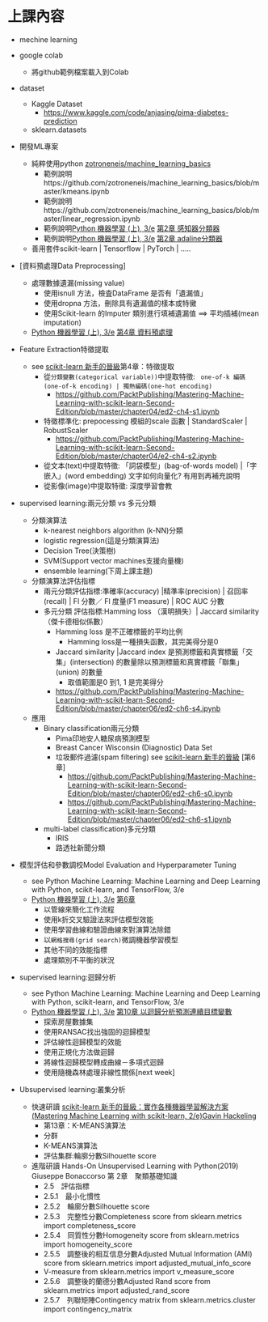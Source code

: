 # 上課內容

- mechine learning
- google colab
  - 將github範例檔案載入到Colab 
- dataset
  - Kaggle Dataset
    - https://www.kaggle.com/code/anjasing/pima-diabetes-prediction 
  - sklearn.datasets
- 開發ML專案 
  - 純粹使用python [zotroneneis/machine_learning_basics](https://github.com/zotroneneis/machine_learning_basics) 
    - 範例說明https://github.com/zotroneneis/machine_learning_basics/blob/master/kmeans.ipynb
    - 範例說明https://github.com/zotroneneis/machine_learning_basics/blob/master/linear_regression.ipynb
    - 範例說明[Python 機器學習 (上), 3/e](https://www.tenlong.com.tw/products/9789864345182) [第2章 感知器分類器](https://github.com/rasbt/python-machine-learning-book-3rd-edition/blob/master/ch02/ch02.py)
    - 範例說明[Python 機器學習 (上), 3/e](https://www.tenlong.com.tw/products/9789864345182) [第2章 adaline分類器](https://github.com/rasbt/python-machine-learning-book-3rd-edition/blob/master/ch02/ch02.py)
  - 善用套件scikit-learn | Tensorflow | PyTorch | .....
- [資料預處理Data Preprocessing]
  - 處理數據遺漏(missing value)
    -  使用isnull 方法，檢査DataFrame 是否有「遺漏值」
    -  使用dropna 方法，刪除具有遺漏值的樣本或特黴
    -  使用Scikit-learn 的Imputer 類別進行填補遺漏值 ==> 平均插補(mean imputation)
  - [Python 機器學習 (上), 3/e](https://www.tenlong.com.tw/products/9789864345182) [第4章 資料預處理](https://github.com/rasbt/python-machine-learning-book-3rd-edition/blob/master/ch04/ch04.ipynb)
- Feature Extraction特徵提取
  - see [scikit-learn 新手的晉級](https://www.tenlong.com.tw/products/9789864344840)第4章：特徵提取
    - 從`分類變數(categorical variable))`中提取特徵: ` one-of-k 編碼(one-of-k encoding) | 獨熱編碼(one-hot encoding)`
      -  https://github.com/PacktPublishing/Mastering-Machine-Learning-with-scikit-learn-Second-Edition/blob/master/chapter04/ed2-ch4-s1.ipynb
    - 特徵標準化: prepocessing 模組的scale 函數 | StandardScaler | RobustScaler 
      - https://github.com/PacktPublishing/Mastering-Machine-Learning-with-scikit-learn-Second-Edition/blob/master/chapter04/e2-ch4-s2.ipynb
    - 從文本(text)中提取特徵: 「詞袋模型」(bag-of-words model) |「字嵌入」(word embedding) 文字如何向量化?  有用到再補充說明  
    - 從影像(image)中提取特徵: 深度學習會教
- supervised learning:兩元分類 vs 多元分類
  - 分類演算法
    - k-nearest neighbors algorithm (k-NN)分類
    - logistic regression(這是分類演算法)
    - Decision Tree(決策樹)
    - SVM(Support vector machines支援向量機)
    - ensemble learning(下周上課主題)
  - 分類演算法評估指標
    - 兩元分類評估指標:準確率(accuracy) |精準率(precision) | 召回率(recall) | Fl 分數／ Fl 度量(F1 measure) | ROC AUC 分數
    - 多元分類 評估指標:Hamming loss （漢明損失）| Jaccard similarity（傑卡德相似係數）
      - Hamming loss 是不正確標籤的平均比例
        - Hamming loss是一種損失函數，其完美得分是0 
      - Jaccard similarity |Jaccard index 是預測標籤和真實標籤「交集」(intersection) 的數量除以預測標籤和真實標籤「聯集」(union) 的數量
        - 取值範圍是0 到1, 1 是完美得分 
      - https://github.com/PacktPublishing/Mastering-Machine-Learning-with-scikit-learn-Second-Edition/blob/master/chapter06/ed2-ch6-s4.ipynb
  - 應用
    - Binary classification兩元分類
      - Pima印地安人糖尿病預測模型
      - Breast Cancer Wisconsin (Diagnostic) Data Set
      - 垃圾郵件過濾(spam filtering) see [scikit-learn 新手的晉級](https://www.tenlong.com.tw/products/9789864344840) [第6章]
        - https://github.com/PacktPublishing/Mastering-Machine-Learning-with-scikit-learn-Second-Edition/blob/master/chapter06/ed2-ch6-s0.ipynb
        - https://github.com/PacktPublishing/Mastering-Machine-Learning-with-scikit-learn-Second-Edition/blob/master/chapter06/ed2-ch6-s1.ipynb 
    - multi-label classification)多元分類
      - IRIS
      - 路透社新聞分類

- 模型評估和參數調校Model Evaluation and Hyperparameter Tuning
  - see Python Machine Learning: Machine Learning and Deep Learning with Python, scikit-learn, and TensorFlow, 3/e
  - [Python 機器學習 (上), 3/e](https://www.tenlong.com.tw/products/9789864345182) [第6章](https://github.com/rasbt/python-machine-learning-book-3rd-edition/tree/master/ch06)
    - 以管線來簡化工作流程
    - 使用k折交叉驗證法來評估模型效能
    - 使用學習曲線和驗證曲線來對演算法除錯
    - 以`網格搜尋(grid search)`微調機器學習模型
    - 其他不同的效能指標
    - 處理類別不平衡的狀況
- supervised learning:迴歸分析
  - see Python Machine Learning: Machine Learning and Deep Learning with Python, scikit-learn, and TensorFlow, 3/e
  - [Python 機器學習 (上), 3/e](https://www.tenlong.com.tw/products/9789864345182) [第10章 以迴歸分析預測連續目標變數](https://github.com/rasbt/python-machine-learning-book-3rd-edition/tree/master/ch10)
    - 探索房屋數據集
    - 使用RANSAC找出強固的迴歸模型
    - 評估線性迴歸模型的效能
    - 使用正規化方法做迴歸
    - 將線性迴歸模型轉成曲線－多項式迴歸
    - 使用隨機森林處理非線性關係[next week]
 - Ubsupervised learning:叢集分析
   - 快速研讀 [scikit-learn 新手的晉級：實作各種機器學習解決方案 (Mastering Machine Learning with scikit-learn, 2/e)Gavin Hackeling](https://www.tenlong.com.tw/products/9789864344840)
     - 第13章：K-MEANS演算法
     - 分群
     - K-MEANS演算法
     - 評估集群:輪廓分數Silhouette score
   - 進階研讀 Hands-On Unsupervised Learning with Python(2019) Giuseppe Bonaccorso 第 2章　聚類基礎知識
     - 2.5　評估指標
     - 2.5.1　最小化慣性
     - 2.5.2　輪廓分數Silhouette score
     - 2.5.3　完整性分數Completeness score    from sklearn.metrics import completeness_score
     - 2.5.4　同質性分數Homogeneity score    from sklearn.metrics import homogeneity_score
     - 2.5.5　調整後的相互信息分數Adjusted Mutual Information (AMI) score from sklearn.metrics import adjusted_mutual_info_score
     - V-measure  from sklearn.metrics import v_measure_score
     - 2.5.6　調整後的蘭德分數Adjusted Rand score from sklearn.metrics import adjusted_rand_score
     - 2.5.7　列聯矩陣Contingency matrix   from sklearn.metrics.cluster import contingency_matrix
